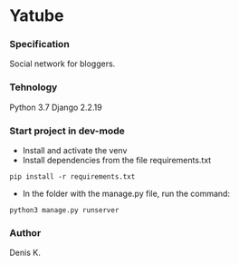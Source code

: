 # Yatube
### Specification
Social network for bloggers.
### Tehnology
Python 3.7
Django 2.2.19
### Start project in dev-mode
- Install and activate the venv
- Install dependencies from the file requirements.txt
```
pip install -r requirements.txt
``` 

- In the folder with the manage.py file, run the command:
```
python3 manage.py runserver
```
### Аuthor
Denis K.